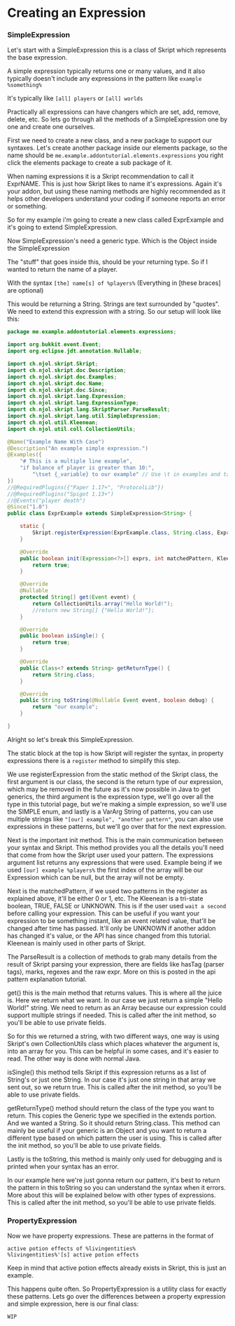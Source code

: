# Creating an Expression

### SimpleExpression

Let's start with a SimpleExpression this is a class of Skript which represents the base expression.

A simple expression typically returns one or many values, and it also typically doesn't include any expressions in the pattern like `example %something%`

It's typically like `[all] players` or `[all] worlds`

Practically all expressions can have changers which are set, add, remove, delete, etc. So lets go through all the methods of a SimpleExpression one by one and create one ourselves.

First we need to create a new class, and a new package to support our syntaxes. Let's create another package inside our elements package, so the name should be `me.example.addontutorial.elements.expressions` you right click the elements package to create a sub package of it.

When naming expressions it is a Skript recommendation to call it ExprNAME. This is just how Skript likes to name it's expressions. Again it's your addon, but using these naming methods are highly recommended as it helps other developers understand your coding if someone reports an error or something.

So for my example i'm going to create a new class called ExprExample and it's going to extend SimpleExpression.

Now SimpleExpression's need a generic type. Which is the Object inside the SimpleExpression<stuff>

The "stuff" that goes inside this, should be your returning type. So if I wanted to return the name of a player.

With the syntax `[the] name[s] of %players%` (Everything in [these braces] are optional)

This would be returning a String. Strings are text surrounded by "quotes". We need to extend this expression with a string. So our setup will look like this:

```java
package me.example.addontutorial.elements.expressions;

import org.bukkit.event.Event;
import org.eclipse.jdt.annotation.Nullable;

import ch.njol.skript.Skript;
import ch.njol.skript.doc.Description;
import ch.njol.skript.doc.Examples;
import ch.njol.skript.doc.Name;
import ch.njol.skript.doc.Since;
import ch.njol.skript.lang.Expression;
import ch.njol.skript.lang.ExpressionType;
import ch.njol.skript.lang.SkriptParser.ParseResult;
import ch.njol.skript.lang.util.SimpleExpression;
import ch.njol.util.Kleenean;
import ch.njol.util.coll.CollectionUtils;

@Name("Example Name With Case")
@Description("An example simple expression.")
@Examples({
	"# This is a multiple line example",
	"if balance of player is greater than 10:",
		"\tset {_variable} to our example" // Use \t in examples and tab it over for readability.
})
//@RequiredPlugins({"Paper 1.17+", "ProtocolLib"})
//@RequiredPlugins("Spigot 1.13+")
//@Events("player death")
@Since("1.0")
public class ExprExample extends SimpleExpression<String> {

	static {
		Skript.registerExpression(ExprExample.class, String.class, ExpressionType.SIMPLE, "[our] example");
	}

	@Override
	public boolean init(Expression<?>[] exprs, int matchedPattern, Kleenean isDelayed, ParseResult parseResult) {
		return true;
	}

	@Override
	@Nullable
	protected String[] get(Event event) {
		return CollectionUtils.array("Hello World!");
		//return new String[] {"Hello World!"};
	}

	@Override
	public boolean isSingle() {
		return true;
	}

	@Override
	public Class<? extends String> getReturnType() {
		return String.class;
	}

	@Override
	public String toString(@Nullable Event event, boolean debug) {
		return "our example";
	}

}

```

Alright so let's break this SimpleExpression.

The static block at the top is how Skript will register the syntax, in property expressions there is a `register` method to simplify this step.

We use registerExpression from the static method of the Skript class, the first argument is our class, the second is the return type of our expression, which may be removed in the future as it's now possible in Java to get generics, the third argument is the expression type, we'll go over all the type in this tutorial page, but we're making a simple expression, so we'll use the SIMPLE enum, and lastly is a VarArg String of patterns, you can use multiple strings like `"[our] example", "another pattern"`, you can also use expressions in these patterns, but we'll go over that for the next expression.

Next is the important init method. This is the main communication between your syntax and Skript. This method provides you all the details you'll need that come from how the Skript user used your pattern.
The expressions argument list returns any expressions that were used. Example being if we used `[our] example %players%` the first index of the array will be our Expression<Player> which can be null, but the array will not be empty.

Next is the matchedPattern, if we used two patterns in the register as explained above, it'll be either 0 or 1, etc. The Kleenean is a tri-state boolean, TRUE, FALSE or UNKNOWN. This is if the user used `wait a second` before calling your expression. This can be useful if you want your expression to be something instant, like an event related value, that'll be changed after time has passed. It'll only be UNKNOWN if another addon has changed it's value, or the API has since changed from this tutorial. Kleenean is mainly used in other parts of Skript.

The ParseResult is a collection of methods to grab many details from the result of Skript parsing your expression, there are fields like hasTag (parser tags), marks, regexes and the raw expr. More on this is posted in the api pattern explanation tutorial.

get() this is the main method that returns values. This is where all the juice is. Here we return what we want. In our case we just return a simple "Hello World!" string. We need to return as an Array because our expression could support multiple strings if needed. This is called after the init method, so you'll be able to use private fields.

So for this we returned a string, with two different ways, one way is using Skript's own CollectionUtils class which places whatever the argument is, into an array for you. This can be helpful in some cases, and it's easier to read. The other way is done with normal Java.

isSingle() this method tells Skript if this expression returns as a list of String's or just one String. In our case it's just one string in that array we sent out, so we return true. This is called after the init method, so you'll be able to use private fields.

getReturnType() method should return the class of the type you want to return. This copies the Generic type we specified in the extends portion. And we wanted a String. So it should return String.class. This method can mainly be useful if your generic is an Object and you want to return a different type based on which pattern the user is using. This is called after the init method, so you'll be able to use private fields.

Lastly is the toString, this method is mainly only used for debugging and is printed when your syntax has an error.

In our example here we're just gonna return our pattern, it's best to return the pattern in this toString so you can understand the syntax when it errors. More about this will be explained below with other types of expressions.
This is called after the init method, so you'll be able to use private fields.

### PropertyExpression

Now we have property expressions. These are patterns in the format of

```
active potion effects of %livingentities%
%livingentities%'[s] active potion effects
```

Keep in mind that active potion effects already exists in Skript, this is just an example.

This happens quite often. So PropertyExpression is a utility class for exactly these patterns. Lets go over the differences between a property expression and simple expression, here is our final class:

```java
WIP
```
